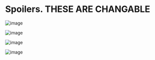 # Spoilers. THESE ARE CHANGABLE
![image](https://user-images.githubusercontent.com/55946112/162888803-720d2058-781e-4ccf-9382-706fe7d30cdf.png)

![image](https://user-images.githubusercontent.com/55946112/162888912-3a27f03b-2496-41f7-a7a9-c23cb7a826e8.png)

![image](https://user-images.githubusercontent.com/55946112/162889025-eba8a108-8fc5-454f-89a4-79f4ac0984cd.png)

![image](https://user-images.githubusercontent.com/55946112/162888971-5f664b1a-4166-45da-87ee-2b97d489ef37.png)
